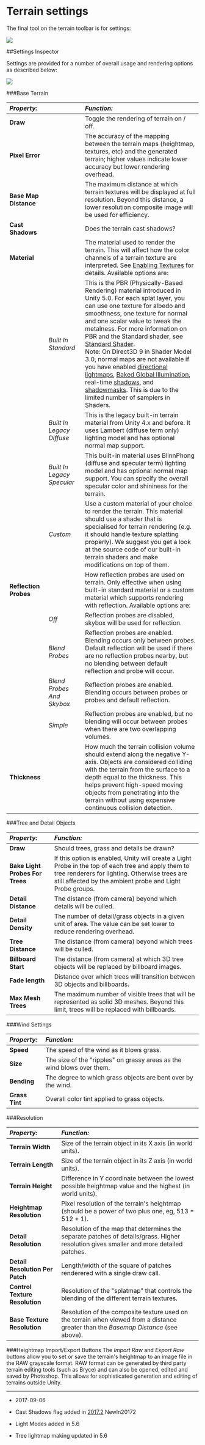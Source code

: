 # Terrain settings

The final tool on the terrain toolbar is for settings:

![](../uploads/Main/TerrainSettingsTool.png)


##Settings Inspector

Settings are provided for a number of overall usage and rendering options as described below:

![](../uploads/Main/TerrainSettingsInsp.png)

###Base Terrain

|**_Property:_** ||**_Function:_** |
|:---|:---|:---|
|__Draw__ ||Toggle the rendering of terrain on / off. |
|__Pixel Error__ ||The accuracy of the mapping between the terrain maps (heightmap, textures, etc) and the generated terrain; higher values indicate lower accuracy but lower rendering overhead. |
|__Base Map Distance__ ||The maximum distance at which terrain textures will be displayed at full resolution. Beyond this distance, a lower resolution composite image will be used for efficiency. |
|__Cast Shadows__ ||Does the terrain cast shadows? |
|__Material__ ||The material used to render the terrain. This will affect how the color channels of a terrain texture are interpreted. See [Enabling Textures](terrain-Textures) for details. Available options are: |
||_Built In Standard_|This is the PBR (Physically-Based Rendering) material introduced in Unity 5.0. For each splat layer, you can use one texture for albedo and smoothness, one texture for normal and one scalar value to tweak the metalness. For more information on PBR and the Standard shader, see [Standard Shader](shader-StandardShader).<br/>Note: On Direct3D 9 in Shader Model 3.0, normal maps are not available if you have enabled [directional lightmaps](LightmappingDirectional), [Baked Global Illumination](UsingPrecomputedLighting), real-time [shadows](ShadowOverview), and [shadowmasks](LightMode-Mixed-Shadowmask). This is due to the limited number of samplers in Shaders.|
||_Built In Legacy Diffuse_|This is the legacy built-in terrain material from Unity 4.x and before. It uses Lambert (diffuse term only) lighting model and has optional normal map support. |
||_Built In Legacy Specular_|This built-in material uses BlinnPhong (diffuse and specular term) lighting model and has optional normal map support. You can specify the overall specular color and shininess for the terrain. |
||_Custom_|Use a custom material of your choice to render the terrain. This material should use a shader that is specialised for terrain rendering (e.g. it should handle texture splatting properly). We suggest you get a look at the source code of our built-in terrain shaders and make modifications on top of them. |
|__Reflection Probes__||How reflection probes are used on terrain. Only effective when using built-in standard material or a custom material which supports rendering with reflection. Available options are: |
||_Off_|Reflection probes are disabled, skybox will be used for reflection. |
||_Blend Probes_|Reflection probes are enabled. Blending occurs only between probes. Default reflection will be used if there are no reflection probes nearby, but no blending between default reflection and probe will occur. |
||_Blend Probes And Skybox_|Reflection probes are enabled. Blending occurs between probes or probes and default reflection. |
||_Simple_|Reflection probes are enabled, but no blending will occur between probes when there are two overlapping volumes. |
|__Thickness__ ||How much the terrain collision volume should extend along the negative Y-axis. Objects are considered colliding with the terrain from the surface to a depth equal to the thickness. This helps prevent high-speed moving objects from penetrating into the terrain without using expensive continuous collision detection. |

###Tree and Detail Objects

|**_Property:_** |**_Function:_** |
|:---|:---|
|__Draw__ |Should trees, grass and details be drawn? |
|__Bake Light Probes For Trees__| If this option is enabled, Unity will create a Light Probe in the top of each tree and apply them to tree renderers for lighting. Otherwise trees are still affected by the ambient probe and Light Probe groups. |
|__Detail Distance__ |The distance (from camera) beyond which details will be culled. |
|__Detail Density__ |The number of detail/grass objects in a given unit of area. The value can be set lower to reduce rendering overhead. |
|__Tree Distance__ |The distance (from camera) beyond which trees will be culled. |
|__Billboard Start__ |The distance (from camera) at which 3D tree objects will be replaced by billboard images. |
|__Fade length__ |Distance over which trees will transition between 3D objects and billboards. |
|__Max Mesh Trees__ |The maximum number of visible trees that will be represented as solid 3D meshes. Beyond this limit, trees will be replaced with billboards. |


###Wind Settings

|**_Property:_** |**_Function:_** |
|:---|:---|
|__Speed__ |The speed of the wind as it blows grass. |
|__Size__ |The size of the "ripples" on grassy areas as the wind blows over them. |
|__Bending__ |The degree to which grass objects are bent over by the wind. |
|__Grass Tint__ |Overall color tint applied to grass objects. |


###Resolution

|**_Property:_** |**_Function:_** |
|:---|:---|
|__Terrain Width__ |Size of the terrain object in its X axis (in world units). |
|__Terrain Length__ |Size of the terrain object in its Z axis (in world units). |
|__Terrain Height__ |Difference in Y coordinate between the lowest possible heightmap value and the highest (in world units). |
|__Heightmap Resolution__ |Pixel resolution of the terrain's heightmap (should be a power of two plus one, eg, 513 = 512 + 1). |
|__Detail Resolution__ |Resolution of the map that determines the separate patches of details/grass. Higher resolution gives smaller and more detailed patches. |
|__Detail Resolution Per Patch__ |Length/width of the square of patches renderered with a single draw call. |
|__Control Texture Resolution__ |Resolution of the "splatmap" that controls the blending of the different terrain textures. |
|__Base Texture Resolution__ |Resolution of the composite texture used on the terrain when viewed from a distance greater than the _Basemap Distance_ (see above). |


###Heightmap Import/Export Buttons
The _Import Raw_ and _Export Raw_ buttons allow you to set or save the terrain's heightmap to an image file in the RAW grayscale format. RAW format can be generated by third party terrain editing tools (such as Bryce) and can also be opened, edited and saved by Photoshop. This allows for sophisticated generation and editing of terrains outside Unity.

---

* <span class="page-edit"> 2017-09-06  <!-- include IncludeTextAmendPageSomeEdit --></span>

*  <span class="page-history">Cast Shadows flag added in [2017.2](https://docs.unity3d.com/2017.2/Documentation/Manual/30_search.html?q=newin20171) <span class="search-words">NewIn20172</span></span>

* <span class="page-history">Light Modes added in 5.6</span>

* <span class="page-history">Tree lightmap making updated in 5.6</span>
